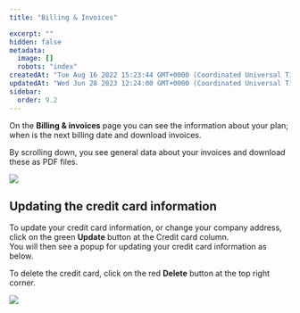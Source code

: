 ```yaml
---
title: "Billing & Invoices"

excerpt: ""
hidden: false
metadata: 
  image: []
  robots: "index"
createdAt: "Tue Aug 16 2022 15:23:44 GMT+0000 (Coordinated Universal Time)"
updatedAt: "Wed Jun 28 2023 12:24:00 GMT+0000 (Coordinated Universal Time)"
sidebar:
  order: 9.2
---
```

On the **Billing & invoices** page you can see the information about your plan; when is the next billing date and download invoices.

By scrolling down, you see general data about your invoices and download these as PDF files.

![](@images/e1c7f80-small-Patchstack_billing_and_invoices.png)

## Updating the credit card information

To update your credit card information, or change your company address, click on the green **Update** button at the Credit card column.  
You will then see a popup for updating your credit card information as below.

To delete the credit card, click on the red **Delete** button at the top right corner.

![](@images/1776073-small-Patchstack_update_credit_card.png)
